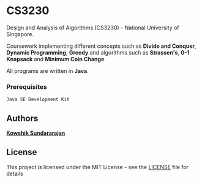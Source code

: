 # CS3230

Design and Analysis of Algorithms (CS3230) - National University of Singapore.

Coursework implementing different concepts such as **Divide and Conquer**, **Dynamic Programming**, **Greedy** and algorithms such as **Strassen's**, **0-1 Knapsack** and **Minimum Coin Change**.

All programs are written in **Java**.

### Prerequisites

```
Java SE Development Kit
```

## Authors

[**Kowshik Sundararajan**](https://github.com/kowshik-sundararajan)

## License

This project is licensed under the MIT License - see the [LICENSE](LICENSE) file for details
